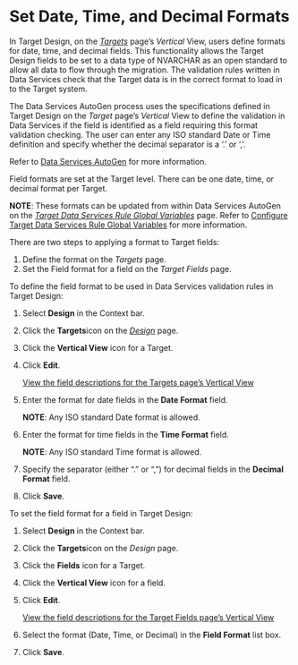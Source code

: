 # Set Date, Time, and Decimal Formats

In Target Design, on the
<span style="font-style: italic;">[Targets](../Page_Desc/Targets_H_Design.htm)</span>
page’s <span style="font-style: italic;">Vertical</span> View, users
define formats for date, time, and decimal fields. This functionality
allows the Target Design fields to be set to a data type of NVARCHAR as
an open standard to allow all data to flow through the migration. The
validation rules written in Data Services check that the Target data is
in the correct format to load in to the Target system.

The Data Services AutoGen process uses the specifications defined in
Target Design on the <span style="font-style: italic;">Target</span>
page’s <span style="font-style: italic;">Vertical</span> View to define
the validation in Data Services if the field is identified as a field
requiring this format validation checking. The user can enter any ISO
standard Date or Time definition and specify whether the decimal
separator is a ‘.’ or ‘,’.

Refer to [Data Services
AutoGen](../../Data_Services_AutoGen/Data_Services_Automation.htm) for
more information.

Field formats are set at the Target level. There can be one date, time,
or decimal format per Target.

<span style="font-weight: bold;">NOTE</span>: These formats can be
updated from within Data Services AutoGen on the
<span style="font-style: italic;">[Target Data Services Rule Global
Variables](../../Transform/Page_Desc/Target_DS_Rule_Global_Variables.htm)</span>
page. Refer to [Configure Target Data Services Rule Global
Variables](../../Transform/Use_Cases/Configure_Target_DS_Rule_Global_Var.htm)
for more information.

There are two steps to applying a format to Target fields:

1.  Define the format on the
    <span style="font-style: italic;">Targets</span> page.
2.  Set the Field format for a field on the
    <span style="font-style: italic;">Target Fields</span> page.

To define the field format to be used in Data Services validation rules
in Target Design:

1.  Select <span style="font-weight: bold;">Design</span> in the Context
    bar.

2.  Click the <span style="font-weight: bold;">Targets</span>icon on the
    *[Design](../Page_Desc/Design.htm)* page.

3.  Click the <span style="font-weight: bold;"> Vertical View</span>
    icon for a Target.

4.  Click <span style="font-weight: bold;">Edit</span>.
    
    [View the field descriptions for the Targets page’s Vertical
    View](../Page_Desc/Targets_H_Design.htm#Targets_V)

5.  Enter the format for date fields in the
    <span style="font-weight: bold;">Date Format</span> field.
    
    <span style="font-weight: bold;">NOTE</span>: Any ISO standard Date
    format is allowed.

6.  Enter the format for time fields in the
    <span style="font-weight: bold;">Time Format</span> field.
    
    <span style="font-weight: bold;">NOTE</span>: Any ISO standard Time
    format is allowed.

7.  Specify the separator (either “.” or “,”) for decimal fields in the
    <span style="font-weight: bold;">Decimal Format</span> field.

8.  Click <span style="font-weight: bold;">Save</span>.

To set the field format for a field in Target Design:

1.  Select <span style="font-weight: bold;">Design</span> in the Context
    bar.

2.  Click the <span style="font-weight: bold;">Targets</span>icon on the
    *Design* page.

3.  Click the <span style="font-weight: bold;">Fields</span> icon for a
    Target.

4.  Click the <span style="font-weight: bold;">Vertical View</span> icon
    for a field.

5.  Click <span style="font-weight: bold;">Edit</span>.
    
    [View the field descriptions for the Target Fields page’s Vertical
    View](../Page_Desc/Target_Fields_H_Target_Design.htm#Target_Fields_V)

6.  Select the format (Date, Time, or Decimal) in the
    <span style="font-weight: bold;">Field Format</span> list box.

7.  Click <span style="font-weight: bold;">Save</span>.

